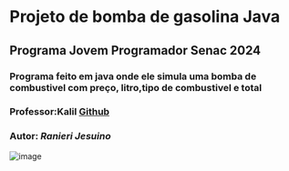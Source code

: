 # Projeto de bomba de gasolina Java
## Programa Jovem Programador Senac 2024
### Programa feito em java onde ele simula uma bomba de combustivel com preço, litro,tipo de combustivel e total 

### Professor:Kalil [Github](https://github.com/profKalil)

### Autor: *Ranieri Jesuino*

![image](https://github.com/Ranierij/Bomba-De-Gasolina/assets/95530644/f243e7fd-a08b-467f-9216-e9e19dd3b94b)

